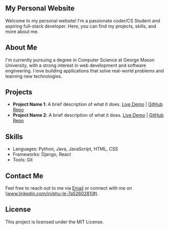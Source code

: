 ## My Personal Website

Welcome to my personal website! I'm a passionate coder/CS Student and aspiring full-stack developer. Here, you can find my projects, skills, and more about me.

## About Me
I'm currently pursuing a degree in Computer Science at George Mason University, with a strong interest in web development and software engineering. I love building applications that solve real-world problems and learning new technologies.

## Projects
- **Project Name 1**: A brief description of what it does. [Live Demo](#) | [GitHub Repo](#)
- **Project Name 2**: A brief description of what it does. [Live Demo](#) | [GitHub Repo](#)

## Skills
- Languages: Python, Java, JavaScript, HTML, CSS
- Frameworks: Django, React
- Tools: Git

## Contact Me
Feel free to reach out to me via [Email](phu3262006@gmail.com) or connect with me on [www.linkedin.com/in/phu-le-7a5260281(#).

## License
This project is licensed under the MIT License.

